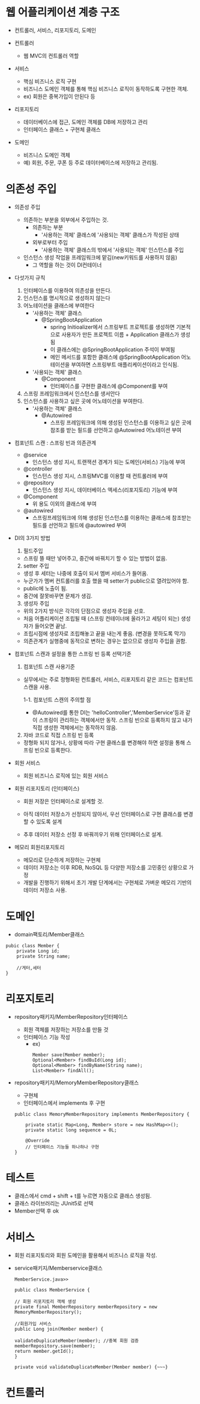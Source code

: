 # 웹 어플리케이션 계층 구조

- 컨트롤러, 서비스, 리포지토리, 도메인

- 컨트롤러 
    - 웹 MVC의 컨트롤러 역할

- 서비스 
    - 핵심 비즈니스 로직 구현
    - 비즈니스 도메인 객체를 통해 핵심 비즈니스 로직이 동작하도록 구현한 객체.
    - ex) 회원은 중복가입이 안된다 등
- 리포지토리 
    - 데이터베이스에 접근, 도메인 객체를 DB에 저장하고 관리
    - 인터페이스 클래스 + 구현체 클래스

- 도메인 
    - 비즈니스 도메인 객체
    - 예) 회원, 주문, 쿠폰 등 주로 데이터베이스에 저장하고 관리됨. 

# 의존성 주입
- 의존성 주입 
    - 의존하는 부분을 외부에서 주입하는 것. 
        - 의존하는 부분 
            - '사용하는 객체' 클래스에 '사용되는 객체' 클래스가 작성된 상태
        - 외부로부터 주입 
            - '사용하는 객체' 클래스의 밖에서 '사용되는 객체' 인스턴스를 주입
    - 인스턴스 생성 작업을 프레임워크에 맡김(new키워드를 사용하지 않음)
        - 그 역할을 하는 것이 DI컨테이너

- 다섯가지 규칙
    1. 인터페이스를 이용하여 의존성을 만든다.
    2. 인스턴스를 명시적으로 생성하지 않는다
    3. 어노테이션을 클래스에 부여한다
        - '사용하는 객체' 클래스 
            - @SpringBootApplication
                - spring Initioalizer에서 스프링부트 프로젝트를 생성하면 기본적으로 사용자가 만든 프로젝트 이름 + Application 클래스가 생성됨
                - 이 클래스에는 @SpringBootApplication 주석이 부여됨
                - 메인 메서드를 포함한 클래스에 @SpringBootApplication 어노테이션을 부여하면 스프링부트 애플리케이션이라고 인식됨. 
        - '사용되는 객체' 클래스
            - @Component
                - 인터페이스를 구현한 클래스에 @Component를 부여
    4. 스프링 프레임워크에서 인스턴스를 생서안다
    5. 인스턴스를 사용하고 싶은 곳에 어노테이션을 부여한다. 
        - '사용하는 객체' 클래스
            - @Autowired
                - 스프링 프레임워크에 의해 생성된 인스턴스를 이용하고 싶은 곳에 참조를 받는 필드를 선언하고 @Autowired 어노테이션 부여

- 컴포넌트 스캔 : 스프링 빈과 의존관계
    - @service 
        - 인스턴스 생성 지시, 트랜잭션 경계가 되는 도메인(서비스) 기능에 부여
    - @controller 
        - 인스턴스 생성 지시, 스프링MVC를 이용할 때 컨트롤러에 부여
    - @repository
        - 인스턴스 생성 지시, 데이터베이스 액세스(리포지토리) 기능에 부여
    - @Component
        - 위 용도 이외의 클래스에 부여
    - @autowired 
        - 스프링프레임워크에 의해 생성된 인스턴스를 이용하는 클래스에 참조받는 필드를 선언하고 필드에 @autowired 부여


- DI의 3가지 방법

    1) 필드주입
    - 스프링 뜰 때만 넣어주고, 중간에 바꿔치기 할 수 있는 방법이 없음. 

    2) setter 주입
    - 생성 후 세터는 나중에 호출이 되서 멤버 서비스가 들어옴. 
    - 누군가가 멤버 컨트롤러를 호출 했을 때 setter가 public으로 열려있어야 함.  
    - public에 노출이 됨. 
    - 중간에 잘못바꾸면 문제가 생김. 

    3) 생성자 주입
    - 위의 2가지 방식은 각각의 단점으로 생성자 주입을 선호. 
    - 처음 어플리케이션 조립될 때 (스프링 컨테이너에 올라가고 세팅이 되는) 생성자가 들어오면 끝남.
    - 조립시점에 생성자로 조립해놓고 끝을 내는게 좋음. (변경을 못하도록 막기)
    - 의존관계가 실행중에 동적으로 변하는 경우는 없으므로 생성자 주입을 권함. 


- 컴포넌트 스캔과 설정을 통한 스프링 빈 등록 선택기준
    1) 컴포넌트 스캔 사용기준
    - 실무에서는 주로 정형화된 컨트롤러, 서비스, 리포지토리 같은 코드는 컴포넌트 스캔을 사용.

        1-1. 컴포넌트 스캔의 주의할 점

        - @Autowired를 통한 DI는 'helloController','MemberService'등과 같이 스프링이 관리하는 객체에서만 동작. 스프링 빈으로 등록하지 않고 내가 직접 생성한 객체에서는 동작하지 않음. 

    2) 자바 코드로 직접 스프링 빈 등록
    - 정형화 되지 않거나, 상황에 따라 구현 클래스를 변경해야 하면 설정을 통해 스프링 빈으로 등록한다. 






- 회원 서비스 
    - 회원 비즈니스 로직에 있는 회원 서비스

- 회원 리포지토리 (인터페이스)
    - 회원 저장은 인터페이스로 설계할 것. 

    - 아직 데이터 저장소가 선정되지 않아서, 우선 인터페이스로 구현 클래스를 변경할 수 있도록 설계

    - 추후 데이터 저장소 선정 후 바꿔끼우기 위해 인터페이스로 설계. 

    
- 메모리 회원리포지토리 
    - 메모리로 단순하게 저장하는 구현체
    - 데이터 저장소는 이후 RDB, NoSQL 등 다양한 저장소를 고민중인 상황으로 가정
    - 개발을 진행하기 위해서 초기 개발 단계에서는 구현체로 가벼운 메모리 기반의 데이터 저장소 사용. 

# 도메인
- domain팩토리/Member클래스
```
pubic class Member {
    private Long id;
    private String name;

    //게터,세터
}
```
# 리포지토리
- repository패키지/MemberRepository인터페이스
    - 회원 객체를 저장하는 저장소를 만들 것
    - 인터페이스 기능 작성
        - ex) 
            ```
            Member save(Member member);
            Optional<Member> findBuId(Long id);
            Optional<Member> findByName(String name);
            List<Member> findAll();
            ```

- repository패키지/MemoryMemberRepository클래스
    - 구현체
    - 인터페이스에서 implements 후 구현
    ```
    public class MemoryMemberRepository implements MemberRepository {

        private static Map<Long, Member> store = new HashMap<>();
        private static long sequence = 0L;

        @Override
        // 인터페이스 기능들 하나하나 구현
    }
    ```
# 테스트

- 클래스에서 cmd + shift + t를 누르면 자동으로 클래스 생성됨.
- 클래스 라이브러리는 JUnit5로 선택
- Member선택 후 ok

# 서비스
- 회원 리포지토리와 회원 도메인을 활용해서 비즈니스 로직을 작성.

- service패키지/Memberservice클래스
    ```
    MemberService.java>>

    public class MemberService {

    // 회원 리포지토리 객체 생성
    private final MemberRepository memberRepository = new MemoryMemberRepository();

    //회원가입 서비스
    public Long join(Member member) {

    validateDuplicateMember(member); //중복 회원 검증
    memberRepository.save(member);
    return member.getId();
    }

    private void validateDuplicateMember(Member member) {~~~}
    ```

# 컨트롤러


